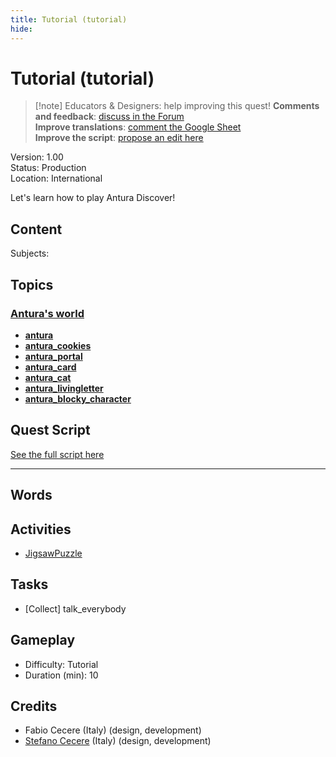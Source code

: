 ```yaml
---
title: Tutorial (tutorial)
hide:
---
```


# Tutorial (tutorial)
> [!note] Educators & Designers: help improving this quest!
> **Comments and feedback**: [discuss in the Forum](https://antura.discourse.group/t/quest-tutorial/41)  
> **Improve translations**: [comment the Google Sheet](https://docs.google.com/spreadsheets/d/1FPFOy8CHor5ArSg57xMuPAG7WM27-ecDOiU-OmtHgjw/edit?gid=631129787#gid=631129787)  
> **Improve the script**: [propose an edit here](https://github.com/vgwb/Antura/blob/main/Assets/_discover/_quests/_TUTORIAL/Tutorial%20-%20Yarn%20Script.yarn)  

Version: 1.00  
Status: Production  
Location: International

Let's learn how to play Antura Discover!

## Content
Subjects: 


## Topics
### [Antura's world](../../topics/index.md#antura-world)

  - **[antura](../../cards/index.md#antura)**  
  - **[antura_cookies](../../cards/index.md#antura_cookies)**  
  - **[antura_portal](../../cards/index.md#antura_portal)**  
  - **[antura_card](../../cards/index.md#antura_card)**  
  - **[antura_cat](../../cards/index.md#antura_cat)**  
  - **[antura_livingletter](../../cards/index.md#antura_livingletter)**  
  - **[antura_blocky_character](../../cards/index.md#antura_blocky_character)**  

## Quest Script

[See the full script here](./tutorial-script.md)

---

## Words
## Activities
- [JigsawPuzzle](../../activities/index.md#JigsawPuzzle)

## Tasks
- [Collect] talk_everybody
## Gameplay
- Difficulty: Tutorial
- Duration (min): 10
## Credits
- Fabio Cecere (Italy) (design, development)
- [Stefano Cecere](https://stefanocecere.com) (Italy) (design, development)
